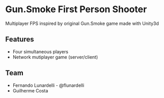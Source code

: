 Gun.Smoke First Person Shooter
=============

Multiplayer FPS inspired by original Gun.Smoke game made with Unity3d


Features
-------
* Four simultaneous players 
* Network mutiplayer game (server/client)

Team
-------
* Fernando Lunardelli - @flunardelli
* Guilherme Costa
